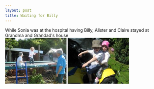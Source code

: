 ```yaml
---
layout: post
title: Waiting for Billy
---
```

<div class="media">
    <div class="media-body">
        While Sonia was at the hospital having Billy, Alister
        and Claire stayed at Grandma and Grandad's house
    </div>
    <img src="/images/content/00135.jpg" alt="photo"/>
    <img src="/images/content/00133.jpg" alt="photo"/>
</div>



